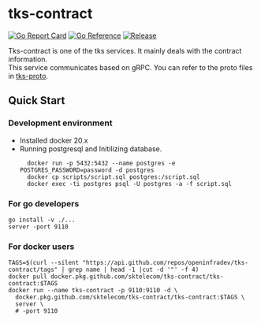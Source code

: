 # tks-contract

[![Go Report Card](https://goreportcard.com/badge/github.com/openinfradev/tks-contract?style=flat-square)](https://goreportcard.com/report/github.com/openinfradev/tks-contract)
[![Go Reference](https://pkg.go.dev/badge/github.com/openinfradev/tks-contract.svg)](https://pkg.go.dev/github.com/openinfradev/tks-contract)
[![Release](https://img.shields.io/github/release/sktelecom/tks-contract.svg?style=flat-square)](https://github.com/openinfradev/tks-contract/releases/latest)

Tks-contract is one of the tks services. It mainly deals with the contract information.  
This service communicates based on gRPC. You can refer to the proto files in [tks-proto](https://github.com/openinfradev/tks-proto).

## Quick Start

### Development environment
* Installed docker 20.x
* Running postgresql and Initilizing database.
  ```
    docker run -p 5432:5432 --name postgres -e POSTGRES_PASSWORD=password -d postgres
    docker cp scripts/script.sql postgres:/script.sql
    docker exec -ti postgres psql -U postgres -a -f script.sql
  ``` 
### For go developers

```
go install -v ./...
server -port 9110
```
### For docker users
```
TAGS=$(curl --silent "https://api.github.com/repos/openinfradev/tks-contract/tags" | grep name | head -1 |cut -d '"' -f 4)
docker pull docker.pkg.github.com/sktelecom/tks-contract/tks-contract:$TAGS
docker run --name tks-contract -p 9110:9110 -d \
  docker.pkg.github.com/sktelecom/tks-contract/tks-contract:$TAGS \
  server \
  # -port 9110
```


